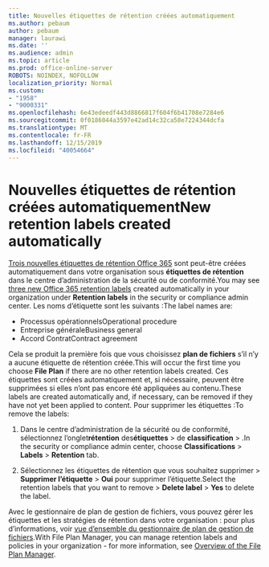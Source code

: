```yaml
---
title: Nouvelles étiquettes de rétention créées automatiquement
ms.author: pebaum
author: pebaum
manager: laurawi
ms.date: ''
ms.audience: admin
ms.topic: article
ms.prod: office-online-server
ROBOTS: NOINDEX, NOFOLLOW
localization_priority: Normal
ms.custom:
- "1958"
- "9000331"
ms.openlocfilehash: 6e43edeedf443d8866817f604f6b41708e7284e6
ms.sourcegitcommit: 0f0186044a3597e42ad14c32ca58e7224344dcfa
ms.translationtype: MT
ms.contentlocale: fr-FR
ms.lasthandoff: 12/15/2019
ms.locfileid: "40054664"
---
```

# <a name="new-retention-labels-created-automatically"></a><span data-ttu-id="584b7-102">Nouvelles étiquettes de rétention créées automatiquement</span><span class="sxs-lookup"><span data-stu-id="584b7-102">New retention labels created automatically</span></span>

<span data-ttu-id="584b7-103">[Trois nouvelles étiquettes de rétention Office 365](https://docs.microsoft.com/office365/securitycompliance/file-plan-manager#default-retention-labels-and-label-policy) sont peut-être créées automatiquement dans votre organisation sous **étiquettes de rétention** dans le centre d’administration de la sécurité ou de conformité.</span><span class="sxs-lookup"><span data-stu-id="584b7-103">You may see [three new Office 365 retention labels](https://docs.microsoft.com/office365/securitycompliance/file-plan-manager#default-retention-labels-and-label-policy) created automatically in your organization under **Retention labels** in the security or compliance admin center.</span></span> <span data-ttu-id="584b7-104">Les noms d’étiquette sont les suivants :</span><span class="sxs-lookup"><span data-stu-id="584b7-104">The label names are:</span></span>

- <span data-ttu-id="584b7-105">Processus opérationnels</span><span class="sxs-lookup"><span data-stu-id="584b7-105">Operational procedure</span></span>
- <span data-ttu-id="584b7-106">Entreprise générale</span><span class="sxs-lookup"><span data-stu-id="584b7-106">Business general</span></span>
- <span data-ttu-id="584b7-107">Accord Contrat</span><span class="sxs-lookup"><span data-stu-id="584b7-107">Contract agreement</span></span>

<span data-ttu-id="584b7-108">Cela se produit la première fois que vous choisissez **plan de fichiers** s’il n’y a aucune étiquette de rétention créée.</span><span class="sxs-lookup"><span data-stu-id="584b7-108">This will occur the first time you choose **File Plan** if there are no other retention labels created.</span></span> <span data-ttu-id="584b7-109">Ces étiquettes sont créées automatiquement et, si nécessaire, peuvent être supprimées si elles n’ont pas encore été appliquées au contenu.</span><span class="sxs-lookup"><span data-stu-id="584b7-109">These labels are created automatically and, if necessary, can be removed if they have not yet been applied to content.</span></span> <span data-ttu-id="584b7-110">Pour supprimer les étiquettes :</span><span class="sxs-lookup"><span data-stu-id="584b7-110">To remove the labels:</span></span>

1. <span data-ttu-id="584b7-111">Dans le centre d’administration de la sécurité ou de conformité, sélectionnez l’onglet**rétention** des**étiquettes** > de **classification** > .</span><span class="sxs-lookup"><span data-stu-id="584b7-111">In the security or compliance admin center, choose **Classifications** > **Labels** > **Retention** tab.</span></span>

1. <span data-ttu-id="584b7-112">Sélectionnez les étiquettes de rétention que vous souhaitez supprimer > **Supprimer l’étiquette** > **Oui** pour supprimer l’étiquette.</span><span class="sxs-lookup"><span data-stu-id="584b7-112">Select the retention labels that you want to remove > **Delete label** > **Yes** to delete the label.</span></span>

<span data-ttu-id="584b7-113">Avec le gestionnaire de plan de gestion de fichiers, vous pouvez gérer les étiquettes et les stratégies de rétention dans votre organisation : pour plus d’informations, voir [vue d’ensemble du gestionnaire de plan de gestion de fichiers](https://docs.microsoft.com/office365/securitycompliance/file-plan-manager).</span><span class="sxs-lookup"><span data-stu-id="584b7-113">With File Plan Manager, you can manage retention labels and policies in your organization - for more information, see [Overview of the File Plan Manager](https://docs.microsoft.com/office365/securitycompliance/file-plan-manager).</span></span>
